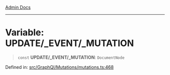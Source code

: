 [Admin Docs](/)

***

# Variable: UPDATE/_EVENT/_MUTATION

> `const` **UPDATE/_EVENT/_MUTATION**: `DocumentNode`

Defined in: [src/GraphQl/Mutations/mutations.ts:468](https://github.com/PalisadoesFoundation/talawa-admin/blob/main/src/GraphQl/Mutations/mutations.ts#L468)
